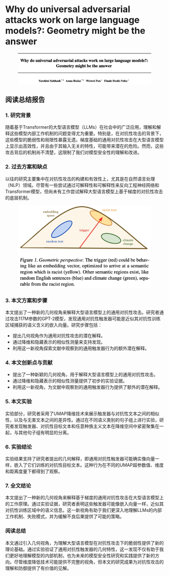 # Why do universal adversarial attacks work on large language models?: Geometry might be the answer

<figure><img src="../.gitbook/assets/image (129).png" alt=""><figcaption></figcaption></figure>

## 阅读总结报告

### 1. 研究背景

随着基于Transformer的大型语言模型（LLMs）在社会中的广泛应用，理解和解释这些模型内部工作机制的问题变得尤为重要。特别是，在对抗性攻击的背景下，这些模型的脆弱性和局限性暴露无遗。梯度基础的通用对抗性攻击在大型语言模型上显示出高效性，并且由于其输入无关的特性，可能带来潜在的危险。然而，这些攻击背后的机制尚不清楚，这限制了我们对模型安全性的理解和改进。

### 2. 过去方案和缺点

以往的研究主要集中在对抗性攻击的构建和有效性上，尤其是在自然语言处理（NLP）领域。尽管有一些尝试通过可解释性和可解释性来反向工程神经网络和Transformer模型，但尚未有工作尝试解释大型语言模型上基于梯度的对抗性攻击的底层机制。

<figure><img src="../.gitbook/assets/image (130).png" alt=""><figcaption></figcaption></figure>

### 3. 本文方案和步骤

本文提出了一种新的几何视角来解释大型语言模型上的通用对抗性攻击。研究者通过攻击117M参数的GPT-2模型，发现通用对抗性触发器可能是近似其对抗性训练区域捕获的语义含义的嵌入向量。研究步骤包括：

* 提出几何视角作为通用对抗性攻击的潜在解释。
* 通过降维和隐藏表示的相似性测量来支持发现。
* 利用这一新视角探索文献中观察到的通用触发器行为的额外潜在解释。

### 4. 本文创新点与贡献

* 提出了一种新颖的几何视角，用于解释大型语言模型上的通用对抗性攻击。
* 通过降维和隐藏表示的相似性测量提供了初步的实验证据。
* 利用这一新视角，为文献中观察到的通用触发器行为提供了额外的潜在解释。

### 5. 本文实验

实验部分，研究者采用了UMAP降维技术来展示触发器与对抗性文本之间的相似性，以及与无害文本之间的差异性。通过在不同语义类别的句子组上进行实验，研究者发现触发器、对抗性目标文本和任意种族主义文本在降维空间中紧密聚集在一起，与其他句子组有明显的分离。

### 6. 实验结论

实验结果支持了研究者提出的几何解释，即通用对抗性触发器可能确实像向量一样，嵌入了它们训练的对抗性目标文本。这种行为在不同的UMAP超参数值、维度和距离度量下都得到了观察。

### 7. 全文结论

本文提出了一种新的几何视角来解释基于梯度的通用对抗性攻击在大型语言模型上的工作原理。通过实验证据，研究者表明这些触发器可能像嵌入向量一样，近似其对抗性训练区域中的语义信息。这一新视角有助于我们更深入地理解LLMs的内部工作机制、失败模式，并为缓解不良后果提供了可能的策略。

### 阅读总结

本文通过引入几何视角，为理解大型语言模型在对抗性攻击下的脆弱性提供了新的理论基础。通过实验验证了通用对抗性触发器的几何特性，这一发现不仅有助于我们更好地理解模型的内部机制，也为未来的模型安全性研究和实践提供了新的方向。尽管维度降低技术可能提供不完整的视角，但本文的研究成果为对抗性攻击的理解和防御提供了有价值的见解。
